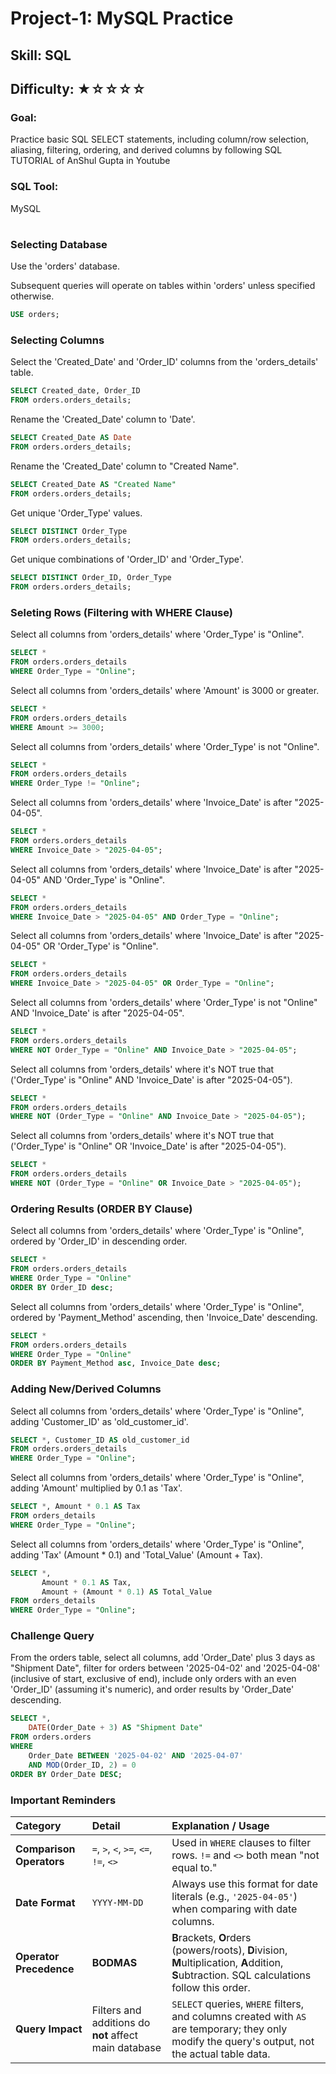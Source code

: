 # Project-1: MySQL Practice
## Skill: SQL
## Difficulty: ★☆☆☆☆

### Goal:
Practice basic SQL SELECT statements, including column/row selection, aliasing, filtering, ordering, and derived columns by following SQL TUTORIAL of AnShul Gupta in Youtube
### SQL Tool:
MySQL

#

### Selecting Database
Use the 'orders' database.

Subsequent queries will operate on tables within 'orders' unless specified otherwise.
```sql
USE orders;
```


### Selecting Columns
Select the 'Created_Date' and 'Order_ID' columns from the 'orders_details' table.
```sql
SELECT Created_date, Order_ID
FROM orders.orders_details;
```

Rename the 'Created_Date' column to 'Date'.
```sql
SELECT Created_Date AS Date
FROM orders.orders_details;
```

Rename the 'Created_Date' column to "Created Name".
```sql
SELECT Created_Date AS "Created Name"
FROM orders.orders_details;
```

Get unique 'Order_Type' values.
```sql
SELECT DISTINCT Order_Type
FROM orders.orders_details;
```

Get unique combinations of 'Order_ID' and 'Order_Type'.
```sql
SELECT DISTINCT Order_ID, Order_Type
FROM orders.orders_details;
```


### Seleting Rows (Filtering with WHERE Clause)
Select all columns from 'orders_details' where 'Order_Type' is "Online".
```sql
SELECT *
FROM orders.orders_details
WHERE Order_Type = "Online";
```

Select all columns from 'orders_details' where 'Amount' is 3000 or greater.
```sql
SELECT *
FROM orders.orders_details
WHERE Amount >= 3000;
```

Select all columns from 'orders_details' where 'Order_Type' is not "Online".
```sql
SELECT *
FROM orders.orders_details
WHERE Order_Type != "Online";
```

Select all columns from 'orders_details' where 'Invoice_Date' is after "2025-04-05".
```sql
SELECT *
FROM orders.orders_details
WHERE Invoice_Date > "2025-04-05";
```

Select all columns from 'orders_details' where 'Invoice_Date' is after "2025-04-05" AND 'Order_Type' is "Online".
```sql
SELECT *
FROM orders.orders_details
WHERE Invoice_Date > "2025-04-05" AND Order_Type = "Online";
```

Select all columns from 'orders_details' where 'Invoice_Date' is after "2025-04-05" OR 'Order_Type' is "Online".
```sql
SELECT *
FROM orders.orders_details
WHERE Invoice_Date > "2025-04-05" OR Order_Type = "Online";
```

Select all columns from 'orders_details' where 'Order_Type' is not "Online" AND 'Invoice_Date' is after "2025-04-05".
```sql
SELECT *
FROM orders.orders_details
WHERE NOT Order_Type = "Online" AND Invoice_Date > "2025-04-05";
```

Select all columns from 'orders_details' where it's NOT true that ('Order_Type' is "Online" AND 'Invoice_Date' is after "2025-04-05").
```sql
SELECT *
FROM orders.orders_details
WHERE NOT (Order_Type = "Online" AND Invoice_Date > "2025-04-05");
```

Select all columns from 'orders_details' where it's NOT true that ('Order_Type' is "Online" OR 'Invoice_Date' is after "2025-04-05").
```sql
SELECT *
FROM orders.orders_details
WHERE NOT (Order_Type = "Online" OR Invoice_Date > "2025-04-05");
```

### Ordering Results (ORDER BY Clause)
Select all columns from 'orders_details' where 'Order_Type' is "Online", ordered by 'Order_ID' in descending order.
```sql
SELECT *
FROM orders.orders_details
WHERE Order_Type = "Online"
ORDER BY Order_ID desc;
```

Select all columns from 'orders_details' where 'Order_Type' is "Online", ordered by 'Payment_Method' ascending, then 'Invoice_Date' descending.
```sql
SELECT *
FROM orders.orders_details
WHERE Order_Type = "Online"
ORDER BY Payment_Method asc, Invoice_Date desc;
```

### Adding New/Derived Columns
Select all columns from 'orders_details' where 'Order_Type' is "Online", adding 'Customer_ID' as 'old_customer_id'.
```sql
SELECT *, Customer_ID AS old_customer_id
FROM orders.orders_details
WHERE Order_Type = "Online";
```

Select all columns from 'orders_details' where 'Order_Type' is "Online", adding 'Amount' multiplied by 0.1 as 'Tax'.
```sql
SELECT *, Amount * 0.1 AS Tax
FROM orders_details
WHERE Order_Type = "Online";
```

Select all columns from 'orders_details' where 'Order_Type' is "Online", adding 'Tax' (Amount * 0.1) and 'Total_Value' (Amount + Tax).
```sql
SELECT *,
       Amount * 0.1 AS Tax,
       Amount + (Amount * 0.1) AS Total_Value
FROM orders_details
WHERE Order_Type = "Online";
```

### Challenge Query
From the orders table, select all columns, add 'Order_Date' plus 3 days as "Shipment Date", filter for orders between '2025-04-02' and '2025-04-08' (inclusive of start, exclusive of end), include only orders with an even 'Order_ID' (assuming it's numeric), and order results by 'Order_Date' descending.
```sql
SELECT *,
	DATE(Order_Date + 3) AS "Shipment Date"
FROM orders.orders
WHERE
	Order_Date BETWEEN '2025-04-02' AND '2025-04-07'
	AND MOD(Order_ID, 2) = 0
ORDER BY Order_Date DESC;
```

### Important Reminders
| Category               | Detail                                     | Explanation / Usage                                                                                   |
| :--------------------- | :----------------------------------------- | :------------------------------------------------------------------------------------------------------ |
| **Comparison Operators** | `=`, `>`, `<`, `>=`, `<=`, `!=`, `<>`   | Used in `WHERE` clauses to filter rows. `!=` and `<>` both mean "not equal to."                         |
| **Date Format** | `YYYY-MM-DD`                               | Always use this format for date literals (e.g., `'2025-04-05'`) when comparing with date columns.     |
| **Operator Precedence**| **BODMAS** | **B**rackets, **O**rders (powers/roots), **D**ivision, **M**ultiplication, **A**ddition, **S**ubtraction. SQL calculations follow this order. |
| **Query Impact** | Filters and additions do **not** affect main database | `SELECT` queries, `WHERE` filters, and columns created with `AS` are temporary; they only modify the query's output, not the actual table data. |
